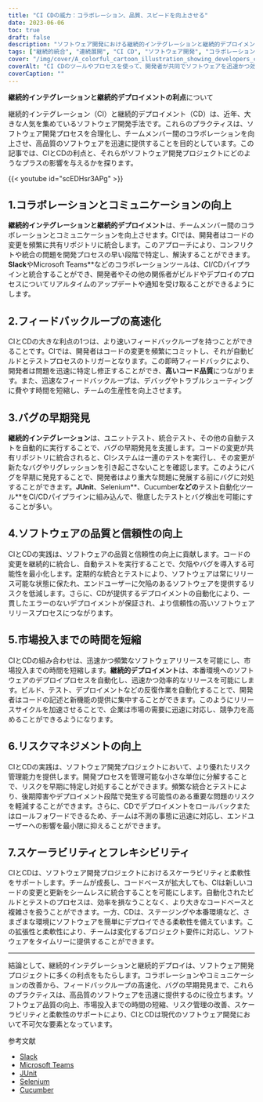 ```yaml
---
title: "CI CDの威力：コラボレーション、品質、スピードを向上させる"
date: 2023-06-06
toc: true
draft: false
description: "ソフトウェア開発における継続的インテグレーションと継続的デプロイメント（CI CD）の利点を発見し、コラボレーション、品質、スピードを向上させることができます。"
tags: ["継続的統合", "連続展開", "CI CD", "ソフトウェア開発", "コラボレーション", "コミュニケーション", "フィードバックループ", "バグ検出", "ソフトウェア品質", "信頼性", "タイムトゥマーケット", "リスクマネージメント", "スケーラビリティ", "柔軟性", "自動化試験", "アジャイル開発", "デブオプス", "チーム生産性", "ソフトウェアリリース", "デプロイメントオートメーション", "テストオートメーション", "ラピッドソフトウェアデリバリー", "アジャイルメソドロジー", "リリース管理", "ソフトウェアエンジニアリング", "アジャイルチーム", "継続的改善", "ソフトウェアテスト", "配備パイプライン", "配備プロセス", "ソフトウェア開発ライフサイクル"]
cover: "/img/cover/A_colorful_cartoon_illustration_showing_developers_collaborating.png"
coverAlt: "CI CDのツールやプロセスを使って、開発者が共同でソフトウェアを迅速かつ効率的にデプロイする様子を、カラフルな漫画のイラストで表現しています。"
coverCaption: ""
---
```


**継続的インテグレーションと継続的デプロイメントの利点**について

継続的インテグレーション（CI）と継続的デプロイメント（CD）は、近年、大きな人気を集めているソフトウェア開発手法です。これらのプラクティスは、ソフトウェア開発プロセスを合理化し、チームメンバー間のコラボレーションを向上させ、高品質のソフトウェアを迅速に提供することを目的としています。この記事では、CIとCDの利点と、それらがソフトウェア開発プロジェクトにどのようなプラスの影響を与えるかを探ります。

{{< youtube id="scEDHsr3APg" >}}

## 1.コラボレーションとコミュニケーションの向上

**継続的インテグレーションと継続的デプロイメント**は、チームメンバー間のコラボレーションとコミュニケーションを向上させます。CIでは、開発者はコードの変更を頻繁に共有リポジトリに統合します。このアプローチにより、コンフリクトや統合の問題を開発プロセスの早い段階で特定し、解決することができます。**Slack**やMicrosoft Teams**などのコラボレーションツールは、CI/CDパイプラインと統合することができ、開発者やその他の関係者がビルドやデプロイのプロセスについてリアルタイムのアップデートや通知を受け取ることができるようにします。

## 2.フィードバックループの高速化

CIとCDの大きな利点の1つは、より速いフィードバックループを持つことができることです。CIでは、開発者はコードの変更を頻繁にコミットし、それが自動ビルドとテストプロセスのトリガーとなります。この即時フィードバックにより、開発者は問題を迅速に特定し修正することができ、**高いコード品質**につながります。また、迅速なフィードバックループは、デバッグやトラブルシューティングに費やす時間を短縮し、チームの生産性を向上させます。

## 3.バグの早期発見

**継続的インテグレーション**は、ユニットテスト、統合テスト、その他の自動テストを自動的に実行することで、バグの早期発見を支援します。コードの変更が共有リポジトリに統合されると、CIシステムは一連のテストを実行し、その変更が新たなバグやリグレッションを引き起こさないことを確認します。このようにバグを早期に発見することで、開発者はより重大な問題に発展する前にバグに対処することができます。**JUnit**、Selenium**、Cucumber**などの**テスト自動化ツール**をCI/CDパイプラインに組み込んで、徹底したテストとバグ検出を可能にすることが多い。

## 4.ソフトウェアの品質と信頼性の向上

CIとCDの実践は、ソフトウェアの品質と信頼性の向上に貢献します。コードの変更を継続的に統合し、自動テストを実行することで、欠陥やバグを導入する可能性を最小化します。定期的な統合とテストにより、ソフトウェアは常にリリース可能な状態に保たれ、エンドユーザーに欠陥のあるソフトウェアを提供するリスクを低減します。さらに、CDが提供するデプロイメントの自動化により、一貫したエラーのないデプロイメントが保証され、より信頼性の高いソフトウェアリリースプロセスにつながります。

## 5.市場投入までの時間を短縮

CIとCDの組み合わせは、迅速かつ頻繁なソフトウェアリリースを可能にし、市場投入までの時間を短縮します。**継続的デプロイメント**は、本番環境へのソフトウェアのデプロイプロセスを自動化し、迅速かつ効率的なリリースを可能にします。ビルド、テスト、デプロイメントなどの反復作業を自動化することで、開発者はコードの記述と新機能の提供に集中することができます。このようにリリースサイクルを加速させることで、企業は市場の需要に迅速に対応し、競争力を高めることができるようになります。

## 6.リスクマネジメントの向上

CIとCDの実践は、ソフトウェア開発プロジェクトにおいて、より優れたリスク管理能力を提供します。開発プロセスを管理可能な小さな単位に分解することで、リスクを早期に特定し対処することができます。頻繁な統合とテストにより、後期障害やデプロイメント段階で発生する可能性のある重要な問題のリスクを軽減することができます。さらに、CDでデプロイメントをロールバックまたはロールフォワードできるため、チームは不測の事態に迅速に対応し、エンドユーザーへの影響を最小限に抑えることができます。

## 7.スケーラビリティとフレキシビリティ

CIとCDは、ソフトウェア開発プロジェクトにおけるスケーラビリティと柔軟性をサポートします。チームが成長し、コードベースが拡大しても、CIは新しいコードの変更と更新をシームレスに統合することを可能にします。自動化されたビルドとテストのプロセスは、効率を損なうことなく、より大きなコードベースと複雑さを扱うことができます。一方、CDは、ステージングや本番環境など、さまざまな環境にソフトウェアを簡単にデプロイできる柔軟性を備えています。この拡張性と柔軟性により、チームは変化するプロジェクト要件に対応し、ソフトウェアをタイムリーに提供することができます。

______

結論として、継続的インテグレーションと継続的デプロイは、ソフトウェア開発プロジェクトに多くの利点をもたらします。コラボレーションやコミュニケーションの改善から、フィードバックループの高速化、バグの早期発見まで、これらのプラクティスは、高品質のソフトウェアを迅速に提供するのに役立ちます。ソフトウェア品質の向上、市場投入までの時間の短縮、リスク管理の改善、スケーラビリティと柔軟性のサポートにより、CIとCDは現代のソフトウェア開発において不可欠な要素となっています。

参考文献
- [Slack](https://slack.com/)
- [Microsoft Teams](https://www.microsoft.com/en-us/microsoft-teams/group-chat-software)
- [JUnit](https://junit.org/junit5/)
- [Selenium](https://www.selenium.dev/)
- [Cucumber](https://cucumber.io/)
